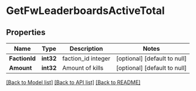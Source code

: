 # GetFwLeaderboardsActiveTotal

## Properties
Name | Type | Description | Notes
------------ | ------------- | ------------- | -------------
**FactionId** | **int32** | faction_id integer | [optional] [default to null]
**Amount** | **int32** | Amount of kills | [optional] [default to null]

[[Back to Model list]](../README.md#documentation-for-models) [[Back to API list]](../README.md#documentation-for-api-endpoints) [[Back to README]](../README.md)


